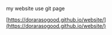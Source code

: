 my website use git page <br>

[https://dorarasogood.github.io/website/](https://dorarasogood.github.io/website/)